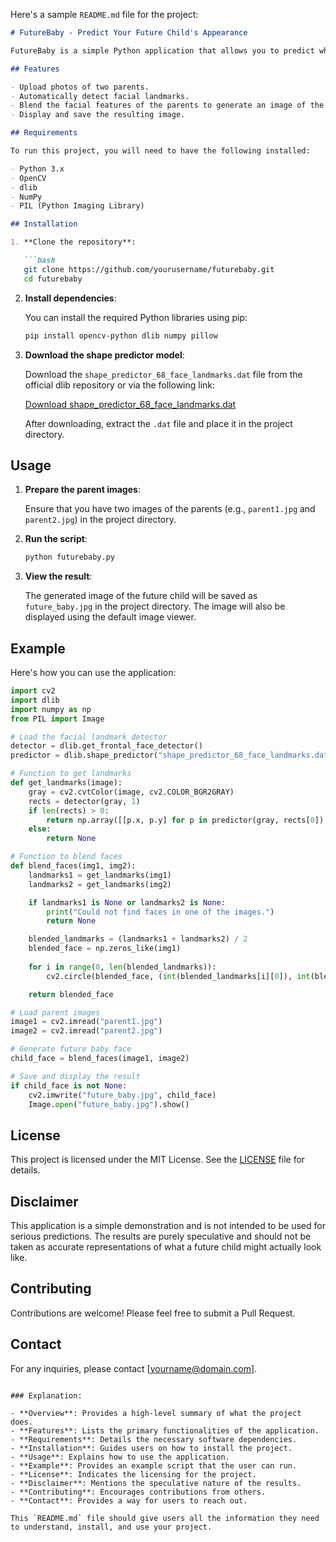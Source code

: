 Here's a sample `README.md` file for the project:

```markdown
# FutureBaby - Predict Your Future Child's Appearance

FutureBaby is a simple Python application that allows you to predict what your future child might look like by blending the facial features of two parent images.

## Features

- Upload photos of two parents.
- Automatically detect facial landmarks.
- Blend the facial features of the parents to generate an image of the potential child.
- Display and save the resulting image.

## Requirements

To run this project, you will need to have the following installed:

- Python 3.x
- OpenCV
- dlib
- NumPy
- PIL (Python Imaging Library)

## Installation

1. **Clone the repository**:

   ```bash
   git clone https://github.com/yourusername/futurebaby.git
   cd futurebaby
   ```

2. **Install dependencies**:

   You can install the required Python libraries using pip:

   ```bash
   pip install opencv-python dlib numpy pillow
   ```

3. **Download the shape predictor model**:

   Download the `shape_predictor_68_face_landmarks.dat` file from the official dlib repository or via the following link:

   [Download shape_predictor_68_face_landmarks.dat](http://dlib.net/files/shape_predictor_68_face_landmarks.dat.bz2)

   After downloading, extract the `.dat` file and place it in the project directory.

## Usage

1. **Prepare the parent images**:

   Ensure that you have two images of the parents (e.g., `parent1.jpg` and `parent2.jpg`) in the project directory.

2. **Run the script**:

   ```bash
   python futurebaby.py
   ```

3. **View the result**:

   The generated image of the future child will be saved as `future_baby.jpg` in the project directory. The image will also be displayed using the default image viewer.

## Example

Here's how you can use the application:

```python
import cv2
import dlib
import numpy as np
from PIL import Image

# Load the facial landmark detector
detector = dlib.get_frontal_face_detector()
predictor = dlib.shape_predictor("shape_predictor_68_face_landmarks.dat")

# Function to get landmarks
def get_landmarks(image):
    gray = cv2.cvtColor(image, cv2.COLOR_BGR2GRAY)
    rects = detector(gray, 1)
    if len(rects) > 0:
        return np.array([[p.x, p.y] for p in predictor(gray, rects[0]).parts()])
    else:
        return None

# Function to blend faces
def blend_faces(img1, img2):
    landmarks1 = get_landmarks(img1)
    landmarks2 = get_landmarks(img2)

    if landmarks1 is None or landmarks2 is None:
        print("Could not find faces in one of the images.")
        return None

    blended_landmarks = (landmarks1 + landmarks2) / 2
    blended_face = np.zeros_like(img1)
    
    for i in range(0, len(blended_landmarks)):
        cv2.circle(blended_face, (int(blended_landmarks[i][0]), int(blended_landmarks[i][1])), 2, (255, 255, 255), -1)

    return blended_face

# Load parent images
image1 = cv2.imread("parent1.jpg")
image2 = cv2.imread("parent2.jpg")

# Generate future baby face
child_face = blend_faces(image1, image2)

# Save and display the result
if child_face is not None:
    cv2.imwrite("future_baby.jpg", child_face)
    Image.open("future_baby.jpg").show()
```

## License

This project is licensed under the MIT License. See the [LICENSE](LICENSE) file for details.

## Disclaimer

This application is a simple demonstration and is not intended to be used for serious predictions. The results are purely speculative and should not be taken as accurate representations of what a future child might actually look like.

## Contributing

Contributions are welcome! Please feel free to submit a Pull Request.

## Contact

For any inquiries, please contact [yourname@domain.com].
```

### Explanation:

- **Overview**: Provides a high-level summary of what the project does.
- **Features**: Lists the primary functionalities of the application.
- **Requirements**: Details the necessary software dependencies.
- **Installation**: Guides users on how to install the project.
- **Usage**: Explains how to use the application.
- **Example**: Provides an example script that the user can run.
- **License**: Indicates the licensing for the project.
- **Disclaimer**: Mentions the speculative nature of the results.
- **Contributing**: Encourages contributions from others.
- **Contact**: Provides a way for users to reach out.

This `README.md` file should give users all the information they need to understand, install, and use your project.
